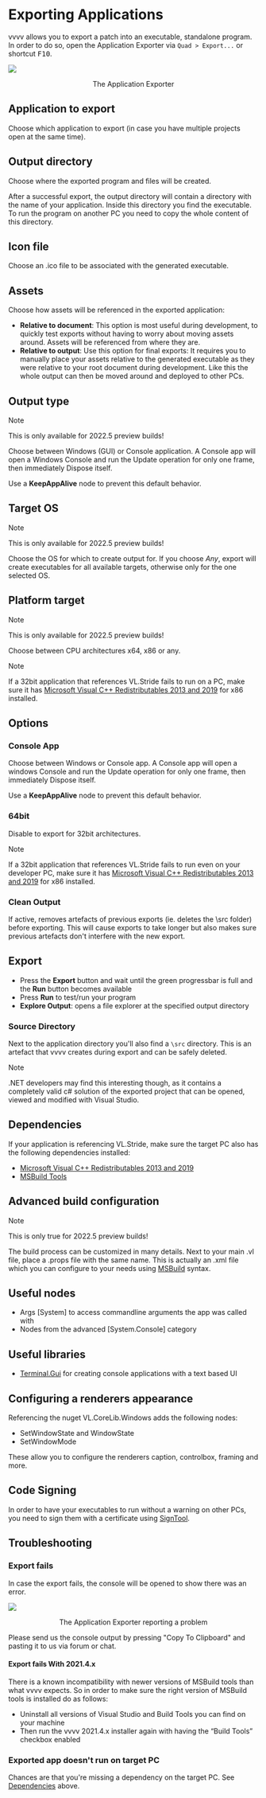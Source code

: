 # Exporting Applications

vvvv allows you to export a patch into an executable, standalone program. In order to do so, open the Application Exporter via `Quad > Export...` or shortcut <span class="keyseq"><kbd>F10</kbd></span>.

![](../../images/hde/exportdialog.png)
<center>The Application Exporter</center>

## Application to export
Choose which application to export (in case you have multiple projects open at the same time).

## Output directory
Choose where the exported program and files will be created.

After a successful export, the output directory will contain a directory with the name of your application. Inside this directory you find the executable. To run the program on another PC you need to copy the whole content of this directory.

## Icon file
Choose an .ico file to be associated with the generated executable.

## Assets
Choose how assets will be referenced in the exported application:
* **Relative to document**: This option is most useful during development, to quickly test exports without having to worry about moving assets around. Assets will be referenced from where they are. 
* **Relative to output**: Use this option for final exports: It requires you to manually place your assets relative to the generated executable as they were relative to your root document during development. Like this the whole output can then be moved around and deployed to other PCs.
  
## Output type
> [!NOTE]
> This is only available for 2022.5 preview builds!

Choose between Windows (GUI) or Console application. A Console app will open a Windows Console and run the Update operation for only one frame, then immediately Dispose itself. 

Use a __KeepAppAlive__ node to prevent this default behavior.

## Target OS
> [!NOTE]
> This is only available for 2022.5 preview builds!

Choose the OS for which to create output for. If you choose *Any*, export will create executables for all available targets, otherwise only for the one selected OS.

## Platform target
> [!NOTE]
> This is only available for 2022.5 preview builds!

Choose between CPU architectures x64, x86 or any.

> [!NOTE]
> If a 32bit application that references VL.Stride fails to run on a PC, make sure it has [Microsoft Visual C++ Redistributables 2013 and 2019](https://docs.microsoft.com/en-US/cpp/windows/latest-supported-vc-redist?view=msvc-160) for x86 installed.

## Options
### Console App
Choose between Windows or Console app. A Console app will open a windows Console and run the Update operation for only one frame, then immediately Dispose itself. 

Use a __KeepAppAlive__ node to prevent this default behavior.

### 64bit
Disable to export for 32bit architectures.

> [!NOTE]
> If a 32bit application that references VL.Stride fails to run even on your developer PC, make sure it has [Microsoft Visual C++ Redistributables 2013 and 2019](https://docs.microsoft.com/en-US/cpp/windows/latest-supported-vc-redist?view=msvc-160) for x86 installed.

### Clean Output
If active, removes artefacts of previous exports (ie. deletes the \src folder) before exporting. This will cause exports to take longer but also makes sure previous artefacts don't interfere with the new export.

## Export
* Press the __Export__ button and wait until the green progressbar is full and the __Run__ button becomes available
* Press __Run__ to test/run your program
* __Explore Output__: opens a file explorer at the specified output directory

### Source Directory
Next to the application directory you'll also find a `\src` directory. This is an artefact that vvvv creates during export and can be safely deleted.

> [!NOTE]
> .NET developers may find this interesting though, as it contains a completely valid c# solution of the exported project that can be opened, viewed and modified with Visual Studio.

## Dependencies
If your application is referencing VL.Stride, make sure the target PC also has the following dependencies installed:
* [Microsoft Visual C++ Redistributables 2013 and 2019](https://docs.microsoft.com/en-US/cpp/windows/latest-supported-vc-redist?view=msvc-160) 
* [MSBuild Tools](https://visualstudio.microsoft.com/thank-you-downloading-visual-studio/?sku=BuildTools&rel=16)

## Advanced build configuration
> [!NOTE]
> This is only true for 2022.5 preview builds!

The build process can be customized in many details. Next to your main .vl file, place a .props file with the same name. This is actually an .xml file which you can configure to your needs using [MSBuild](https://docs.microsoft.com/en-us/visualstudio/msbuild/msbuild-concepts?view=vs-2022) syntax.

## Useful nodes
- Args [System] to access commandline arguments the app was called with
- Nodes from the advanced [System.Console] category

## Useful libraries
- [Terminal.Gui](https://github.com/migueldeicaza/gui.cs) for creating console applications with a text based UI

## Configuring a renderers appearance

Referencing the nuget VL.CoreLib.Windows adds the following nodes:

* SetWindowState and WindowState
* SetWindowMode

These allow you to configure the renderers caption, controlbox, framing and more.

## Code Signing
In order to have your executables to run without a warning on other PCs, you need to sign them with a certificate using [SignTool](https://docs.microsoft.com/en-us/windows/win32/seccrypto/signtool).

## Troubleshooting

### Export fails
In case the export fails, the console will be opened to show there was an error.

![](../../images/hde/exporting-74bc1.png)
<center>The Application Exporter reporting a problem</center>

Please send us the console output by pressing "Copy To Clipboard" and pasting it to us via forum or chat.

#### Export fails With 2021.4.x
There is a known incompatibility with newer versions of MSBuild tools than what vvvv expects. So in order to make sure the right version of MSBuild tools is installed do as follows:
- Uninstall all versions of Visual Studio and Build Tools you can find on your machine 
- Then run the vvvv 2021.4.x installer again with having the “Build Tools” checkbox enabled

### Exported app doesn't run on target PC

Chances are that you're missing a dependency on the target PC. See [Dependencies](#dependencies) above.
